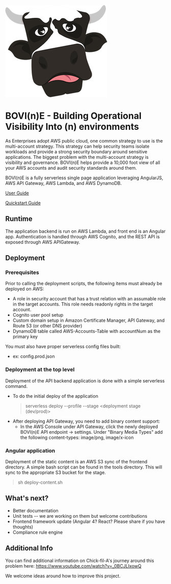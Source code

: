 ![Alt text](bovine.png?raw=true "Logo")

BOVI(n)E - Building Operational Visibility Into (n) environments
===================
As Enterprises adopt AWS public cloud, one common strategy to use is the multi-account strategy. This strategy can help security teams isolate
workloads and provide a strong security boundary around sensitive applications. The biggest problem with the multi-account strategy is visibility
and governance. BOVI(n)E helps provide a 10,000 foot view of all your AWS accounts and audit security standards around them. 

BOVI(n)E is a fully serverless single page application leveraging AngularJS, AWS API Gateway, AWS Lambda, and AWS DynamoDB. 

[User Guide](docs/userguide.md)

[Quickstart Guide](docs/quickstart.md)

Runtime
-------
The application backend is run on AWS Lambda, and front end is an Angular app.  Authentication is handled through AWS Cognito, and the REST API is exposed through AWS APIGateway.

Deployment
----------

### Prerequisites

Prior to calling the deployment scripts, the following items must already be deployed on AWS:
*   A role in security account that has a trust relation with an assumable role in the target accounts. This role needs readonly rights in the target account.
*   Cognito user pool setup
*   Custom domain setup in Amazon Certificate Manager, API Gateway, and Route 53 (or other DNS provider)
*   DynamoDB table called AWS-Accounts-Table with accountNum as the primary key

You must also have proper serverless config files built:
*   ex: config.prod.json

### Deployment at the top level
Deployment of the API backend application is done with a simple serverless command.
*   To do the initial deploy of the application
    > serverless deploy --profile <aws credentials profile> --stage <deployment stage (dev/prod)>
* After deploying API Gateway, you need to add binary content support:
   - In the AWS Console under API Gateway, click the newly deployed BOVI(n)E API endpoint -> settings. Under "Binary Media Types" add the following content-types: image/png, image/x-icon

### Angular application
Deployment of the static content is an AWS S3 sync of the frontend directory. A simple bash script can be found in the tools directory. This will sync to the
appropriate S3 bucket for the stage.
 > sh deploy-content.sh <aws credential profile> <stage>


What's next?
------------
*   Better documentation
*   Unit tests -- we are working on them but welcome contributions
*   Frontend framework update (Angular 4? React? Please share if you have thoughts)
*   Compliance rule engine

Additional Info
---------------
You can find additional information on Chick-fil-A's journey around this problem here: https://www.youtube.com/watch?v=_0BCJLIxowQ

We welcome ideas around how to improve this project.